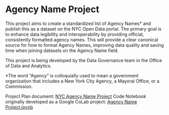 # Agency Name Project

This project aims to create a standardized list of Agency Names* and publish this as a dataset on the NYC Open Data portal. The primary goal is to enhance data legibility and interoperability by providing official, consistently formatted agency names. This will provide a clear canonical source for how to format Agency Names, improving data quality and saving time when joining datasets on the Agency Name field.

This project is being developed by the Data Governance team in the Office of Data and Analytics.

*The word “Agency” is colloquially used to mean a government organization that includes a New York City Agency, a Mayoral Office, or a Commission.

Project Plan document: [NYC Agency Name Project](https://docs.google.com/document/d/1u9-sZXUWdand1yIRmmKGbq7D5RAgD2puWoYvbP06a4g/edit?usp=sharing)
Code Notebook originally developed as a Google CoLab project: [Agency Name Project.ipynb](https://colab.research.google.com/drive/1BzU2_8sAOsIZWr_9fS5JaM2-MUrPt7eg?usp=sharing)
